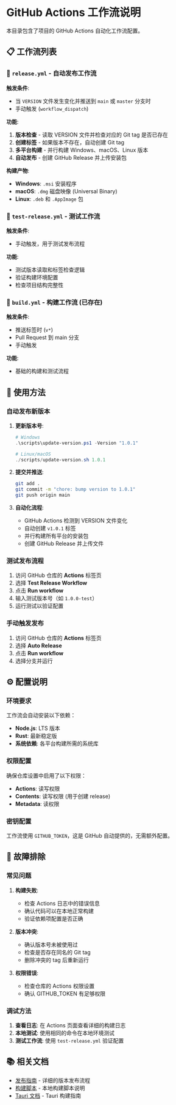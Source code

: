# GitHub Actions 工作流说明

本目录包含了项目的 GitHub Actions 自动化工作流配置。

## 📋 工作流列表

### 🚀 `release.yml` - 自动发布工作流

**触发条件**:
- 当 `VERSION` 文件发生变化并推送到 `main` 或 `master` 分支时
- 手动触发 (`workflow_dispatch`)

**功能**:
1. **版本检查** - 读取 VERSION 文件并检查对应的 Git tag 是否已存在
2. **创建标签** - 如果版本不存在，自动创建 Git tag
3. **多平台构建** - 并行构建 Windows、macOS、Linux 版本
4. **自动发布** - 创建 GitHub Release 并上传安装包

**构建产物**:
- **Windows**: `.msi` 安装程序
- **macOS**: `.dmg` 磁盘映像 (Universal Binary)
- **Linux**: `.deb` 和 `.AppImage` 包

### 🧪 `test-release.yml` - 测试工作流

**触发条件**:
- 手动触发，用于测试发布流程

**功能**:
- 测试版本读取和标签检查逻辑
- 验证构建环境配置
- 检查项目结构完整性

### 🔨 `build.yml` - 构建工作流 (已存在)

**触发条件**:
- 推送标签时 (`v*`)
- Pull Request 到 main 分支
- 手动触发

**功能**:
- 基础的构建和测试流程

## 🔧 使用方法

### 自动发布新版本

1. **更新版本号**:
   ```powershell
   # Windows
   .\scripts\update-version.ps1 -Version "1.0.1"
   
   # Linux/macOS
   ./scripts/update-version.sh 1.0.1
   ```

2. **提交并推送**:
   ```bash
   git add .
   git commit -m "chore: bump version to 1.0.1"
   git push origin main
   ```

3. **自动化流程**:
   - GitHub Actions 检测到 VERSION 文件变化
   - 自动创建 `v1.0.1` 标签
   - 并行构建所有平台的安装包
   - 创建 GitHub Release 并上传文件

### 测试发布流程

1. 访问 GitHub 仓库的 **Actions** 标签页
2. 选择 **Test Release Workflow**
3. 点击 **Run workflow**
4. 输入测试版本号（如 `1.0.0-test`）
5. 运行测试以验证配置

### 手动触发发布

1. 访问 GitHub 仓库的 **Actions** 标签页
2. 选择 **Auto Release**
3. 点击 **Run workflow**
4. 选择分支并运行

## ⚙️ 配置说明

### 环境要求

工作流会自动安装以下依赖：
- **Node.js**: LTS 版本
- **Rust**: 最新稳定版
- **系统依赖**: 各平台构建所需的系统库

### 权限配置

确保仓库设置中启用了以下权限：
- **Actions**: 读写权限
- **Contents**: 读写权限 (用于创建 release)
- **Metadata**: 读权限

### 密钥配置

工作流使用 `GITHUB_TOKEN`，这是 GitHub 自动提供的，无需额外配置。

## 🐛 故障排除

### 常见问题

1. **构建失败**:
   - 检查 Actions 日志中的错误信息
   - 确认代码可以在本地正常构建
   - 验证依赖项配置是否正确

2. **版本冲突**:
   - 确认版本号未被使用过
   - 检查是否存在同名的 Git tag
   - 删除冲突的 tag 后重新运行

3. **权限错误**:
   - 检查仓库的 Actions 权限设置
   - 确认 GITHUB_TOKEN 有足够权限

### 调试方法

1. **查看日志**: 在 Actions 页面查看详细的构建日志
2. **本地测试**: 使用相同的命令在本地环境测试
3. **测试工作流**: 使用 `test-release.yml` 验证配置

## 📚 相关文档

- [发布指南](../../RELEASE_GUIDE.md) - 详细的版本发布流程
- [构建脚本](../../scripts/README.md) - 本地构建脚本说明
- [Tauri 文档](https://tauri.app/v1/guides/building/) - Tauri 构建指南
